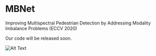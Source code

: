 # MBNet
Improving Multispectral Pedestrian Detection by Addressing Modality Imbalance Problems (ECCV 2020)

Our code will be released soon.

![Alt Text](https://media.giphy.com/media/McUv4Fpp9MmJsGPFi0/giphy.gif)


